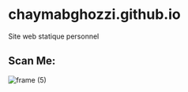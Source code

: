 # chaymabghozzi.github.io
Site web statique personnel

## Scan Me:


![frame (5)](https://user-images.githubusercontent.com/52894726/190006482-c2803d72-b879-41db-b09d-554659af63ee.png)
